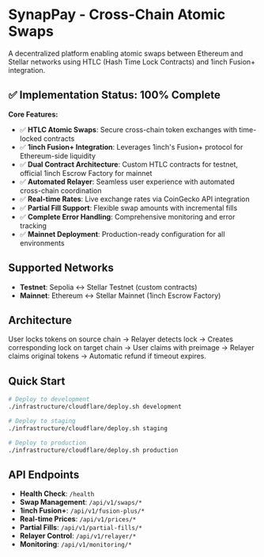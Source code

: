 # SynapPay - Cross-Chain Atomic Swaps

A decentralized platform enabling atomic swaps between Ethereum and Stellar networks using HTLC (Hash Time Lock Contracts) and 1inch Fusion+ integration.

## ✅ Implementation Status: 100% Complete

**Core Features:**
- ✅ **HTLC Atomic Swaps**: Secure cross-chain token exchanges with time-locked contracts
- ✅ **1inch Fusion+ Integration**: Leverages 1inch's Fusion+ protocol for Ethereum-side liquidity
- ✅ **Dual Contract Architecture**: Custom HTLC contracts for testnet, official 1inch Escrow Factory for mainnet
- ✅ **Automated Relayer**: Seamless user experience with automated cross-chain coordination
- ✅ **Real-time Rates**: Live exchange rates via CoinGecko API integration
- ✅ **Partial Fill Support**: Flexible swap amounts with incremental fills
- ✅ **Complete Error Handling**: Comprehensive monitoring and error tracking
- ✅ **Mainnet Deployment**: Production-ready configuration for all environments

## Supported Networks

- **Testnet**: Sepolia ↔ Stellar Testnet (custom contracts)
- **Mainnet**: Ethereum ↔ Stellar Mainnet (1inch Escrow Factory)

## Architecture

User locks tokens on source chain → Relayer detects lock → Creates corresponding lock on target chain → User claims with preimage → Relayer claims original tokens → Automatic refund if timeout expires.

## Quick Start

```bash
# Deploy to development
./infrastructure/cloudflare/deploy.sh development

# Deploy to staging
./infrastructure/cloudflare/deploy.sh staging

# Deploy to production
./infrastructure/cloudflare/deploy.sh production
```

## API Endpoints

- **Health Check**: `/health`
- **Swap Management**: `/api/v1/swaps/*`
- **1inch Fusion+**: `/api/v1/fusion-plus/*`
- **Real-time Prices**: `/api/v1/prices/*`
- **Partial Fills**: `/api/v1/partial-fills/*`
- **Relayer Control**: `/api/v1/relayer/*`
- **Monitoring**: `/api/v1/monitoring/*` 